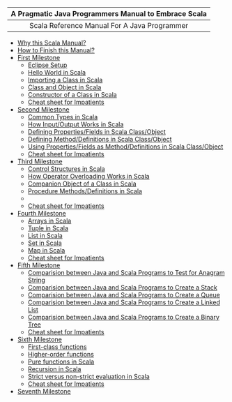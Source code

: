 
| **A Pragmatic Java Programmers Manual to Embrace Scala** |
| :---: |
| Scala Reference Manual For A Java Programmer |

- [Why this Scala Manual?][why-this-manual.md]
- [How to Finish this Manual?][how-to-finish.md]
- [First Milestone][first-milestone.md]
    - [Eclipse Setup][first-milestone-topic-1.md]
    - [Hello World in Scala][first-milestone-topic-2.md]
    - [Importing a Class in Scala][first-milestone-topic-3.md]
    - [Class and Object in Scala][first-milestone-topic-4.md]
    - [Constructor of a Class in Scala][first-milestone-topic-5.md]
    - [Cheat sheet for Impatients][first-milestone-topic-6.md]
-  [Second Milestone][second-milestone.md]
    - [Common Types in Scala][second-milestone-topic-1.md]
    - [How Input/Output Works in Scala][second-milestone-topic-2.md]
    - [Defining Properties/Fields in Scala Class/Object][second-milestone-topic-3.md]
    - [Defining Method/Definitions in Scala Class/Object][second-milestone-topic-4.md]
    - [Using Properties/Fields as Method/Definitions in Scala Class/Object][second-milestone-topic-5.md]
    - [Cheat sheet for Impatients][second-milestone-topic-6.md]
-  [Third Milestone][third-milestone.md]
    - [Control Structures in Scala][third-milestone-topic-1.md]
    - [How Operator Overloading Works in Scala][third-milestone-topic-2.md]
    - [Companion Object of a Class in Scala][third-milestone-topic-3.md]
    - [Procedure Methods/Definitions in Scala][third-milestone-topic-4.md]
    - [][third-milestone-topic-5.md]
    - [Cheat sheet for Impatients][third-milestone-topic-6.md]
-  [Fourth Milestone][fourth-milestone.md]
    - [Arrays in Scala][fourth-milestone-topic-1.md]
    - [Tuple in Scala][fourth-milestone-topic-2.md]
    - [List in Scala][fourth-milestone-topic-3.md]
    - [Set in Scala][fourth-milestone-topic-4.md]
    - [Map in Scala][fourth-milestone-topic-5.md]
    - [Cheat sheet for Impatients][fourth-milestone-topic-6.md]
-  [Fifth Milestone][fifth-milestone.md]
    - [Comparision between Java and Scala Programs to Test for Anagram String][fifth-milestone-topic-1.md]
    - [Comparision between Java and Scala Programs to Create a Stack][fifth-milestone-topic-2.md]
    - [Comparision between Java and Scala Programs to Create a Queue][fifth-milestone-topic-3.md]
    - [Comparision between Java and Scala Programs to Create a Linked List][fifth-milestone-topic-4.md]
    - [Comparision between Java and Scala Programs to Create a Binary Tree][fifth-milestone-topic-5.md]
    - [Cheat sheet for Impatients][fifth-milestone-topic-6.md]
-  [Sixth Milestone][sixth-milestone.md]
    - [First-class functions][sixth-milestone-topic-1.md]
    - [Higher-order functions][sixth-milestone-topic-2.md]
    - [Pure functions in Scala][sixth-milestone-topic-3.md]
    - [Recursion in Scala][sixth-milestone-topic-4.md]
    - [Strict versus non-strict evaluation in Scala][sixth-milestone-topic-5.md]
    - [Cheat sheet for Impatients][sixth-milestone-topic-6.md]
-  [Seventh Milestone][seventh-milestone.md]

[why-this-manual.md]: https://github.com/inbravo/java-to-scala/blob/master/why-this-manual.md
[how-to-finish.md]: https://github.com/inbravo/java-to-scala/blob/master/how-to-finish.md
[first-milestone.md]: https://github.com/inbravo/java-to-scala/blob/master/first-milestone/first-milestone.md
[first-milestone-topic-1.md]: https://github.com/inbravo/java-to-scala/blob/master/first-milestone/setup.md
[first-milestone-topic-2.md]: https://github.com/inbravo/java-to-scala/blob/master/first-milestone/hello-world.md
[first-milestone-topic-3.md]: https://github.com/inbravo/java-to-scala/blob/master/first-milestone/class-import.md
[first-milestone-topic-4.md]: https://github.com/inbravo/java-to-scala/blob/master/first-milestone/class-and-object.md
[first-milestone-topic-5.md]: https://github.com/inbravo/java-to-scala/blob/master/first-milestone/constructors.md
[first-milestone-topic-6.md]: https://github.com/inbravo/java-to-scala/blob/master/first-milestone/cheat-sheet.md

[second-milestone.md]: https://github.com/inbravo/java-to-scala/blob/master/second-milestone/second-milestone.md
[second-milestone-topic-1.md]: https://github.com/inbravo/java-to-scala/blob/master/second-milestone/common-types.md
[second-milestone-topic-2.md]: https://github.com/inbravo/java-to-scala/blob/master/second-milestone/input-and-output.md
[second-milestone-topic-3.md]: https://github.com/inbravo/java-to-scala/blob/master/second-milestone/values-variables-and-methods.md
[second-milestone-topic-4.md]: https://github.com/inbravo/java-to-scala/blob/master/second-milestone/methods.md
[second-milestone-topic-5.md]: https://github.com/inbravo/java-to-scala/blob/master/second-milestone/variables-and-definitions.md
[second-milestone-topic-6.md]: https://github.com/inbravo/java-to-scala/blob/master/second-milestone/cheat-sheet.md

[third-milestone.md]: https://github.com/inbravo/java-to-scala/blob/master/third-milestone/third-milestone.md
[third-milestone-topic-1.md]: https://github.com/inbravo/java-to-scala/blob/master/third-milestone/looping-in-scala.md
[third-milestone-topic-2.md]: https://github.com/inbravo/java-to-scala/blob/master/third-milestone/operator-overloading.md
[third-milestone-topic-3.md]: https://github.com/inbravo/java-to-scala/blob/master/third-milestone/companion-object.md
[third-milestone-topic-4.md]: https://github.com/inbravo/java-to-scala/blob/master/third-milestone/procedures.md
[third-milestone-topic-5.md]: https://github.com/inbravo/java-to-scala/blob/master/third-milestone/methods.md
[third-milestone-topic-6.md]: https://github.com/inbravo/java-to-scala/blob/master/third-milestone/cheat-sheet.md

[fourth-milestone.md]: https://github.com/inbravo/java-to-scala/blob/master/fourth-milestone/fourth-milestone.md
[fourth-milestone-topic-1.md]: https://github.com/inbravo/java-to-scala/blob/master/fourth-milestone/array.md
[fourth-milestone-topic-2.md]: https://github.com/inbravo/java-to-scala/blob/master/fourth-milestone/tuple.md
[fourth-milestone-topic-3.md]: https://github.com/inbravo/java-to-scala/blob/master/fourth-milestone/list.md
[fourth-milestone-topic-4.md]: https://github.com/inbravo/java-to-scala/blob/master/fourth-milestone/set.md
[fourth-milestone-topic-5.md]: https://github.com/inbravo/java-to-scala/blob/master/fourth-milestone/map.md
[fourth-milestone-topic-6.md]: https://github.com/inbravo/java-to-scala/blob/master/fourth-milestone/cheat-sheet.md

[fifth-milestone.md]: https://github.com/inbravo/java-to-scala/blob/master/fifth-milestone/fifth-milestone.md
[fifth-milestone-topic-1.md]: https://github.com/inbravo/java-to-scala/blob/master/fifth-milestone/anagram-test.md
[fifth-milestone-topic-2.md]: https://github.com/inbravo/java-to-scala/blob/master/fifth-milestone/stack.md
[fifth-milestone-topic-3.md]: https://github.com/inbravo/java-to-scala/blob/master/fifth-milestone/queue.md
[fifth-milestone-topic-4.md]: https://github.com/inbravo/java-to-scala/blob/master/fifth-milestone/linked-list.md
[fifth-milestone-topic-5.md]: https://github.com/inbravo/java-to-scala/blob/master/fifth-milestone/binary-tree.md
[fifth-milestone-topic-6.md]: https://github.com/inbravo/java-to-scala/blob/master/fifth-milestone/cheat-sheet.md

[sixth-milestone.md]: https://github.com/inbravo/java-to-scala/blob/master/sixth-milestone/sixth-milestone.md
[sixth-milestone-topic-1.md]: https://github.com/inbravo/java-to-scala/blob/master/sixth-milestone/first-class-functions.md
[sixth-milestone-topic-2.md]: https://github.com/inbravo/java-to-scala/blob/master/sixth-milestone/higher-order-functions.md
[sixth-milestone-topic-3.md]: https://github.com/inbravo/java-to-scala/blob/master/sixth-milestone/pure-functions.md
[sixth-milestone-topic-4.md]: https://github.com/inbravo/java-to-scala/blob/master/sixth-milestone/recursion.md
[sixth-milestone-topic-5.md]: https://github.com/inbravo/java-to-scala/blob/master/sixth-milestone/strict-versus-non-strict-evaluation.md
[sixth-milestone-topic-6.md]: https://github.com/inbravo/java-to-scala/blob/master/sixth-milestone/cheat-sheet.md

[seventh-milestone.md]: https://github.com/inbravo/java-to-scala/blob/master/seventh-milestone/seventh-milestone.md



